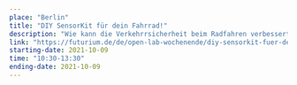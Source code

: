 ```yaml
---
place: "Berlin"
title: "DIY SensorKit für dein Fahrrad!"
description: "Wie kann die Verkehrrsicherheit beim Radfahren verbessert werden? Das soll im Rahmen eines Citizen Science Projektes überprüft werden. In diesem Bürger:innenworkshop im Futurium Berlin lernst du, wie die senseBox:Bike zusammengebaut, montiert und betrieben wird. Anschließend werden mobile Daten \"on the road\" gemessen, an die <a class=\"green-link\" href=\"https://opensensemap.org/\">openSenseMap</a> gesendet und visualisiert."
link: "https://futurium.de/de/open-lab-wochenende/diy-sensorkit-fuer-dein-fahrrad/diy-sensorkit-fuer-dein-fahrrad-1"
starting-date: 2021-10-09
time: "10:30-13:30"
ending-date: 2021-10-09
---
```

